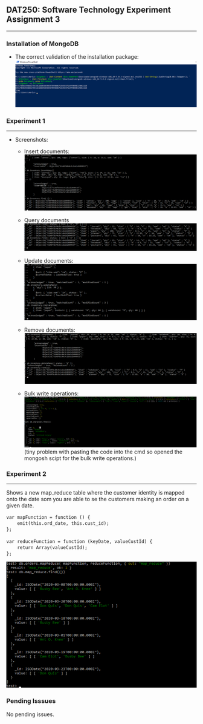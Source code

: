 ## DAT250: Software Technology Experiment Assignment 3
---

### Installation of MongoDB

* The correct validation of the installation package:
![screenshot](img/img3.1.png)

### Experiment 1
  ---
* Screenshots:
    * Insert documents:
    ![screenshot](img/img3.2.png)
    
    * Query documents
    ![screenshot](img/img3.3.png)
    
    * Update documents:
    ![screenshot](img/img3.4.png)
    
    * Remove documents:
    ![screenshot](img/img3.5.png)
    
    * Bulk write operations:
    ![screenshot](img/img3.6.png)
    (tiny problem with pasting the code into the cmd so opened the mongosh scipt for the bulk write operations.)
    
    

### Experiment 2    
  ---
  Shows a new map_reduce table where the customer identity is mapped onto the date som you are able to se the customers making an order on a given date.
    
    var mapFunction = function () {
        emit(this.ord_date, this.cust_id); 
    };
    
    var reduceFunction = function (keyDate, valueCustId) { 
        return Array(valueCustId); 
    };
  
  ![screenshot](img/img3.7.png)
  


### Pending Isssues
No pending issues.